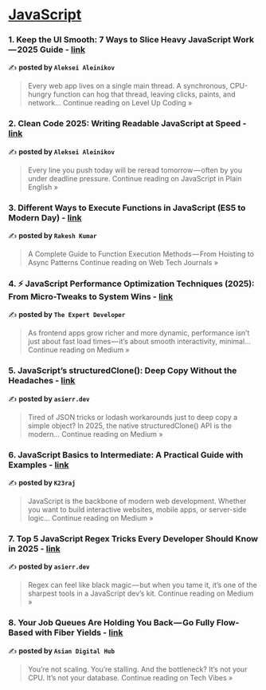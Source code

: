 
<h1><a href=https://medium.com/tag/javascript-development/recommended target="_blank" rel="noopener noreferrer">JavaScript</a></h1>
<h3>1. Keep the UI Smooth: 7 Ways to Slice Heavy JavaScript Work — 2025 Guide - <a href="https://levelup.gitconnected.com/keep-the-ui-smooth-7-ways-to-slice-heavy-javascript-work-2025-guide-c52bca03165e?source=rss------javascript_development-5" target="_blank" rel="noopener noreferrer">link</a></h3>

✍️ **posted by `Aleksei Aleinikov`**

<blockquote>Every web app lives on a single main thread. A synchronous, CPU-hungry function can hog that thread, leaving clicks, paints, and network…
Continue reading on Level Up Coding »</blockquote>

<h3>2. Clean Code 2025: Writing Readable JavaScript at Speed - <a href="https://javascript.plainenglish.io/clean-code-2025-writing-readable-javascript-at-speed-0cc4ed77b336?source=rss------javascript_development-5" target="_blank" rel="noopener noreferrer">link</a></h3>

✍️ **posted by `Aleksei Aleinikov`**

<blockquote>Every line you push today will be reread tomorrow — often by you under deadline pressure.
Continue reading on JavaScript in Plain English »</blockquote>

<h3>3. Different Ways to Execute Functions in JavaScript (ES5 to Modern Day) - <a href="https://medium.com/web-tech-journals/different-ways-to-execute-functions-in-javascript-es5-to-modern-day-b33ffe77260a?source=rss------javascript_development-5" target="_blank" rel="noopener noreferrer">link</a></h3>

✍️ **posted by `Rakesh Kumar`**

<blockquote>A Complete Guide to Function Execution Methods — From Hoisting to Async Patterns
Continue reading on Web Tech Journals »</blockquote>

<h3>4. ⚡ JavaScript Performance Optimization  Techniques (2025): From Micro-Tweaks to System Wins  - <a href="https://the-expert-developer.medium.com/javascript-performance-optimization-techniques-2025-from-micro-tweaks-to-system-wins-10ba58f91f42?source=rss------javascript_development-5" target="_blank" rel="noopener noreferrer">link</a></h3>

✍️ **posted by `The Expert Developer`**

<blockquote>As frontend apps grow richer and more dynamic, performance isn’t just about fast load times — it’s about smooth interactivity, minimal…
Continue reading on Medium »</blockquote>

<h3>5. JavaScript’s structuredClone(): Deep Copy Without the Headaches - <a href="https://medium.com/@asierr/javascripts-structuredclone-deep-copy-without-the-headaches-518a0e35e756?source=rss------javascript_development-5" target="_blank" rel="noopener noreferrer">link</a></h3>

✍️ **posted by `asierr.dev`**

<blockquote>Tired of JSON tricks or lodash workarounds just to deep copy a simple object? In 2025, the native structuredClone() API is the modern…
Continue reading on Medium »</blockquote>

<h3>6. JavaScript Basics to Intermediate: A Practical Guide with Examples - <a href="https://medium.com/@k23raj/javascript-basics-to-intermediate-a-practical-guide-with-examples-daea0f39c60b?source=rss------javascript_development-5" target="_blank" rel="noopener noreferrer">link</a></h3>

✍️ **posted by `K23raj`**

<blockquote>JavaScript is the backbone of modern web development. Whether you want to build interactive websites, mobile apps, or server-side logic…
Continue reading on Medium »</blockquote>

<h3>7. Top 5 JavaScript Regex Tricks Every Developer Should Know in 2025 - <a href="https://medium.com/@asierr/top-5-javascript-regex-tricks-every-developer-should-know-in-2025-b139f94dcc5b?source=rss------javascript_development-5" target="_blank" rel="noopener noreferrer">link</a></h3>

✍️ **posted by `asierr.dev`**

<blockquote>Regex can feel like black magic — but when you tame it, it’s one of the sharpest tools in a JavaScript dev’s kit.
Continue reading on Medium »</blockquote>

<h3>8. Your Job Queues Are Holding You Back — Go Fully Flow-Based with Fiber Yields - <a href="https://medium.com/tech-vibes/your-job-queues-are-holding-you-back-go-fully-flow-based-with-fiber-yields-c574e3f54eb7?source=rss------javascript_development-5" target="_blank" rel="noopener noreferrer">link</a></h3>

✍️ **posted by `Asian Digital Hub`**

<blockquote>You’re not scaling. You’re stalling. And the bottleneck? It’s not your CPU. It’s not your database.
Continue reading on Tech Vibes »</blockquote>

